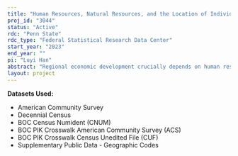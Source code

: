 ```yaml
---
title: "Human Resources, Natural Resources, and the Location of Individuals and Economic Activity in Metropolitan and Non-Metropolitan Areas"
proj_id: "3044"
status: "Active"
rdc: "Penn State"
rdc_type: "Federal Statistical Research Data Center"
start_year: "2023"
end_year: ""
pi: "Luyi Han"
abstract: "Regional economic development crucially depends on human resources and natural resources.  In particular, highly-educated professionals and entrepreneurs are expected to have important effects creating local jobs and increasing incomes and well-being for themselves and others.  Primary, secondary, and higher education institutions help build, attract, and retain local human capital, but access to high-quality education institutions varies considerably across geographic areas and lack of educational access is expected to especially hinder non-metropolitan areas and smaller metropolitan areas.  Furthermore, natural resources play an important role in job creation for less densely populated areas.  However, some natural resources may enhance human resources, while other natural resources may hinder the creation and retention of human capital.  For example, mountains, lakes, and parks may be especially attractive natural amenities that attract and retain skilled workers and entrepreneurs, while oil and gas fracking activity creates jobs but also environmental disamenities that may push away skilled workers and entrepreneurs that are vital for long-run economic development.  We propose to investigate these and related issues to better understand how human resources and natural resources shape regional economic activity using restricted access microdata from the American Community Survey (ACS) and the 2000 decennial census long-form surveys.  Restricted access data are critical for this analysis because publicly available microdata do not identify counties with population less than 100,000 and do not identify the specific county where individuals were born.  Our project will deliver benefit to the Census Bureau by analyzing demographic, social, and economic processes that affect Census bureau programs (Criterion 2) and creating new estimates of population characteristics as authorized under Title 13, Chapter 5 (Criterion 11)."
layout: project
---
```


**Datasets Used:**

  - American Community Survey 
  - Decennial Census 
  - BOC Census Numident (CNUM) 
  - BOC PIK Crosswalk American Community Survey (ACS) 
  - BOC PIK Crosswalk Census Unedited File (CUF) 
  - Supplementary Public Data - Geographic Codes 

